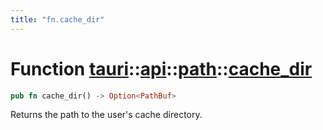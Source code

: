 ```yaml
---
title: "fn.cache_dir"
---
```


# Function [tauri](/docs/api/rust/tauri/../../index.html)::​[api](/docs/api/rust/tauri/../index.html)::​[path](/docs/api/rust/tauri/index.html)::​[cache_dir](/docs/api/rust/tauri/)

```rs
pub fn cache_dir() -> Option<PathBuf>
```

Returns the path to the user's cache directory.
